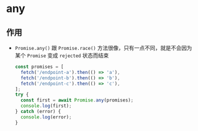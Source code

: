 # any

## 作用

- `Promise.any()` 跟 `Promise.race()` 方法很像，只有一点不同，就是不会因为某个 `Promise` 变成 `rejected` 状态而结束

    ```js
    const promises = [
      fetch('/endpoint-a').then(() => 'a'),
      fetch('/endpoint-b').then(() => 'b'),
      fetch('/endpoint-c').then(() => 'c'),
    ];
    try {
      const first = await Promise.any(promises);
      console.log(first);
    } catch (error) {
      console.log(error);
    }
    ```
